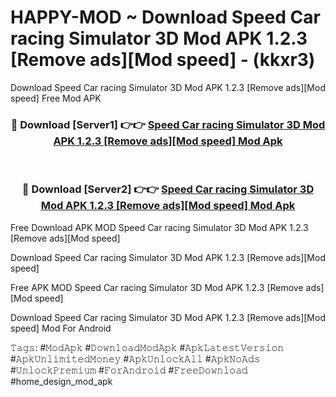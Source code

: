 # HAPPY-MOD ~ Download Speed Car racing Simulator 3D Mod APK 1.2.3 [Remove ads][Mod speed] - (kkxr3)
Download Speed Car racing Simulator 3D Mod APK 1.2.3 [Remove ads][Mod speed] Free Mod APK

<div align="center">
<h3>🔴 Download [Server1] 👉👉 <a href="https://apk-comot.site?title=Speed_Car_racing_Simulator_3D_Mod_APK_1.2.3_[Remove_ads][Mod_speed]">Speed Car racing Simulator 3D Mod APK 1.2.3 [Remove ads][Mod speed] Mod Apk</a></h3><br>

<h3>🔴 Download [Server2] 👉👉 <a href="https://apk-comot.site?title=Speed_Car_racing_Simulator_3D_Mod_APK_1.2.3_[Remove_ads][Mod_speed]">Speed Car racing Simulator 3D Mod APK 1.2.3 [Remove ads][Mod speed] Mod Apk</a></h3>
</div>


Free Download APK MOD Speed Car racing Simulator 3D Mod APK 1.2.3 [Remove ads][Mod speed]

Download Speed Car racing Simulator 3D Mod APK 1.2.3 [Remove ads][Mod speed] 

Free APK MOD Speed Car racing Simulator 3D Mod APK 1.2.3 [Remove ads][Mod speed] 

Download Speed Car racing Simulator 3D Mod APK 1.2.3 [Remove ads][Mod speed] Mod For Android

𝚃𝚊𝚐𝚜: #𝙼𝚘𝚍𝙰𝚙𝚔 #𝙳𝚘𝚠𝚗𝚕𝚘𝚊𝚍𝙼𝚘𝚍𝙰𝚙𝚔 #𝙰𝚙𝚔𝙻𝚊𝚝𝚎𝚜𝚝𝚅𝚎𝚛𝚜𝚒𝚘𝚗 #𝙰𝚙𝚔𝚄𝚗𝚕𝚒𝚖𝚒𝚝𝚎𝚍𝙼𝚘𝚗𝚎𝚢 #𝙰𝚙𝚔𝚄𝚗𝚕𝚘𝚌𝚔𝙰𝚕𝚕 #𝙰𝚙𝚔𝙽𝚘𝙰𝚍𝚜 #𝚄𝚗𝚕𝚘𝚌𝚔𝙿𝚛𝚎𝚖𝚒𝚞𝚖 #𝙵𝚘𝚛𝙰𝚗𝚍𝚛𝚘𝚒𝚍 #𝙵𝚛𝚎𝚎𝙳𝚘𝚠𝚗𝚕𝚘𝚊𝚍 #home_design_mod_apk